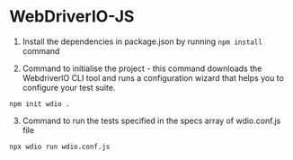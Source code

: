 # WebDriverIO-JS

1. Install the dependencies in package.json by running `npm install` command

2. Command to initialise the project - this command downloads the WebdriverIO CLI tool and runs a configuration wizard that helps you to configure your test suite.

`npm init wdio .`

3. Command to run the tests specified in the specs array of wdio.conf.js file

`npx wdio run wdio.conf.js`
